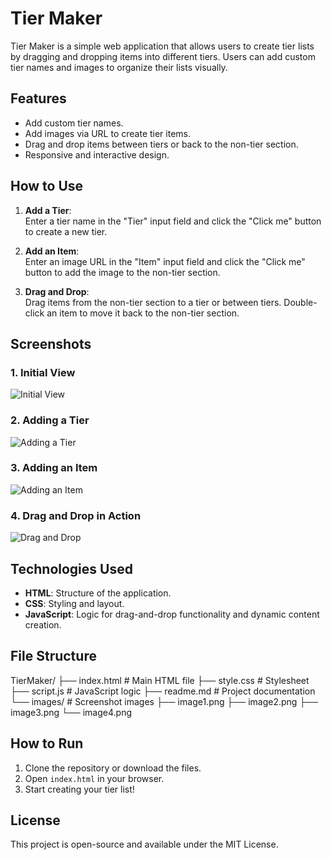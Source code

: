 # Tier Maker

Tier Maker is a simple web application that allows users to create tier lists by dragging and dropping items into different tiers. Users can add custom tier names and images to organize their lists visually.

## Features

- Add custom tier names.
- Add images via URL to create tier items.
- Drag and drop items between tiers or back to the non-tier section.
- Responsive and interactive design.

## How to Use

1. **Add a Tier**:  
   Enter a tier name in the "Tier" input field and click the "Click me" button to create a new tier.

2. **Add an Item**:  
   Enter an image URL in the "Item" input field and click the "Click me" button to add the image to the non-tier section.

3. **Drag and Drop**:  
   Drag items from the non-tier section to a tier or between tiers. Double-click an item to move it back to the non-tier section.

## Screenshots

### 1. Initial View
![Initial View](images/image1.png)

### 2. Adding a Tier
![Adding a Tier](images/image2.png)

### 3. Adding an Item
![Adding an Item](images/image3.png)

### 4. Drag and Drop in Action
![Drag and Drop](images/image4.png)

## Technologies Used

- **HTML**: Structure of the application.
- **CSS**: Styling and layout.
- **JavaScript**: Logic for drag-and-drop functionality and dynamic content creation.

## File Structure


TierMaker/ ├── index.html # Main HTML file ├── style.css # Stylesheet ├── script.js # JavaScript logic ├── readme.md # Project documentation └── images/ # Screenshot images ├── image1.png ├── image2.png ├── image3.png └── image4.png


## How to Run

1. Clone the repository or download the files.
2. Open `index.html` in your browser.
3. Start creating your tier list!

## License

This project is open-source and available under the MIT License.
